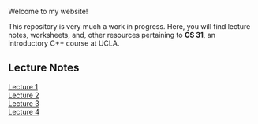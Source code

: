 Welcome to my website!

This repository is very much a work in progress. Here, you will find lecture notes, worksheets, and, other resources pertaining to **CS 31**, an introductory C++ course at UCLA.

## Lecture Notes
[Lecture 1](./lecture1.html)
<br>[Lecture 2](./lecture2.html)
<br>[Lecture 3](./lecture3.html)
<br>[Lecture 4](./lecture4.html)

 
